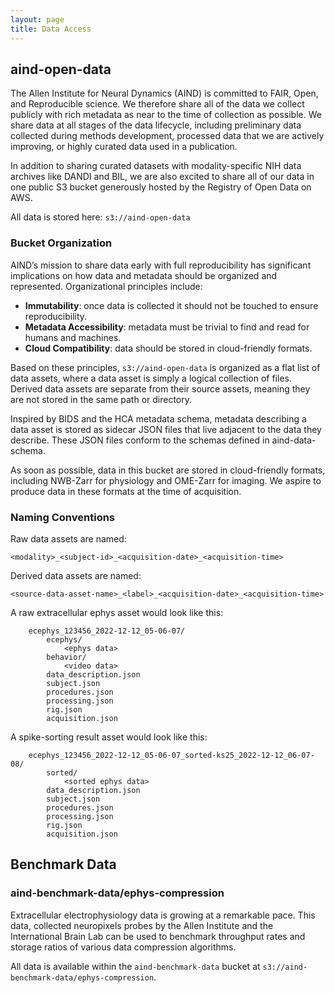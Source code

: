 ```yaml
---
layout: page
title: Data Access
---
```


## aind-open-data

The Allen Institute for Neural Dynamics (AIND) is committed to FAIR, Open, and Reproducible science. We therefore share all of the data we collect publicly with rich metadata as near to the time of collection as possible. We share data at all stages of the data lifecycle, including preliminary data collected during methods development, processed data that we are actively improving, or highly curated data used in a publication.

In addition to sharing curated datasets with modality-specific NIH data archives like DANDI and BIL, we are also excited to share all of our data in one public S3 bucket generously hosted by the Registry of Open Data on AWS. 

All data is stored here: `s3://aind-open-data`

### Bucket Organization
AIND’s mission to share data early with full reproducibility has significant implications on how data and metadata should be organized and represented. Organizational principles include:

* **Immutability**: once data is collected it should not be touched to ensure reproducibility.
* **Metadata Accessibility**: metadata must be trivial to find and read for humans and machines.
* **Cloud Compatibility**: data should be stored in cloud-friendly formats.

Based on these principles, `s3://aind-open-data` is organized as a flat list of data assets, where a data asset is simply a logical collection of files. Derived data assets are separate from their source assets, meaning they are not stored in the same path or directory.

Inspired by BIDS and the HCA metadata schema, metadata describing a data asset is stored as sidecar JSON files that live adjacent to the data they describe. These JSON files conform to the schemas defined in aind-data-schema.

As soon as possible, data in this bucket are stored in cloud-friendly formats, including NWB-Zarr for physiology and OME-Zarr for imaging. We aspire to produce data in these formats at the time of acquisition.

### Naming Conventions
Raw data assets are named:

`<modality>_<subject-id>_<acquisition-date>_<acquisition-time>`

Derived data assets are named:

`<source-data-asset-name>_<label>_<acquisition-date>_<acquisition-time>`

A raw extracellular ephys asset would look like this:

```
    ecephys_123456_2022-12-12_05-06-07/
        ecephys/
            <ephys data>
        behavior/
            <video data>
        data_description.json
        subject.json
        procedures.json
        processing.json
        rig.json
        acquisition.json
```

A spike-sorting result asset would look like this:

```
    ecephys_123456_2022-12-12_05-06-07_sorted-ks25_2022-12-12_06-07-08/
        sorted/
            <sorted ephys data>
        data_description.json
        subject.json
        procedures.json
        processing.json
        rig.json
        acquisition.json
````

## Benchmark Data

### aind-benchmark-data/ephys-compression

Extracellular electrophysiology data is growing at a remarkable pace. This data, collected neuropixels probes by the Allen Institute and the International Brain Lab can be used to benchmark throughput rates and storage ratios of various data compression algorithms. 

All data is available within the `aind-benchmark-data` bucket at `s3://aind-benchmark-data/ephys-compression`.




